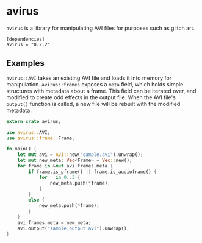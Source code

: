 # avirus

`avirus` is a library for manipulating AVI files for purposes such as glitch art.

```toml,ignore
[dependencies]
avirus = "0.2.2"
```

## Examples

`avirus::AVI` takes an existing AVI file and loads it into memory for manipulation. `avirus::frames` exposes a `meta` field, which holds simple structures with metadata about a frame. This field can be iterated over, and modified to create odd effects in the output file. When the AVI file's `output()` function is called, a new file will be rebuilt with the modified metadata.

```rust
extern crate avirus;

use avirus::AVI;
use avirus::frame::Frame;

fn main() {
    let mut avi = AVI::new("sample.avi").unwrap();
    let mut new_meta: Vec<Frame> = Vec::new();
    for frame in &mut avi.frames.meta {
        if frame.is_pframe() || frame.is_audioframe() {
            for _ in 0..3 {
                new_meta.push(*frame);
            }
        }
        else {
            new_meta.push(*frame);
        }
    }
    avi.frames.meta = new_meta;
    avi.output("sample_output.avi").unwrap();
}
```
